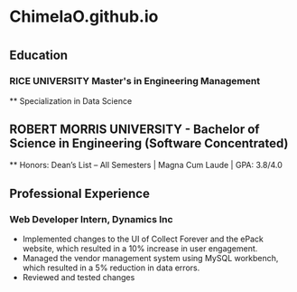 # ChimelaO.github.io

#

## Education

### RICE UNIVERSITY Master's in Engineering Management
** Specialization in Data Science

## ROBERT MORRIS UNIVERSITY - Bachelor of Science in Engineering (Software Concentrated)
** Honors: Dean’s List – All Semesters | Magna Cum Laude | GPA: 3.8/4.0

## Professional Experience
### Web Developer Intern, Dynamics Inc
- Implemented changes to the UI of Collect Forever and the ePack website, which resulted in a 10% increase in user engagement.
- Managed the vendor management system using MySQL workbench, which resulted in a 5% reduction in data errors.
- Reviewed and tested changes
